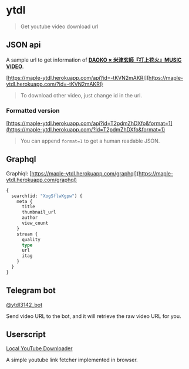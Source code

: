 # ytdl

> Get youtube video download url

## JSON api

A sample url to get information of **[DAOKO × 米津玄師『打上花火』MUSIC VIDEO](https://www.youtube.com/watch?v=-tKVN2mAKRI)**.

[https://maple-ytdl.herokuapp.com/api?id=-tKVN2mAKRI](https://maple-ytdl.herokuapp.com/?id=-tKVN2mAKRI)

> To download other video, just change id in the url.

### Formatted version

[https://maple-ytdl.herokuapp.com/api?id=T2pdmZhDXfo&format=1](https://maple-ytdl.herokuapp.com/?id=T2pdmZhDXfo&format=1)

> You can append `format=1` to get a human readable JSON.

## Graphql

Graphiql: [https://maple-ytdl.herokuapp.com/graphql](https://maple-ytdl.herokuapp.com/graphql)

```graphql
{
  search(id: "XogSflwXgpw") {
    meta {
      title
      thumbnail_url
      author
      view_count
    }
    stream {
      quality
      type
      url
      itag
    }
  }
}

```

## Telegram bot

[@ytdl3142_bot](http://t.me/ytdl3142_bot)

Send video URL to the bot, and it will retrieve the raw video URL for you.

## Userscript

[Local YouTube Downloader](https://greasyfork.org/zh-TW/scripts/369400-local-youtube-downloader)

A simple youtube link fetcher implemented in browser.
